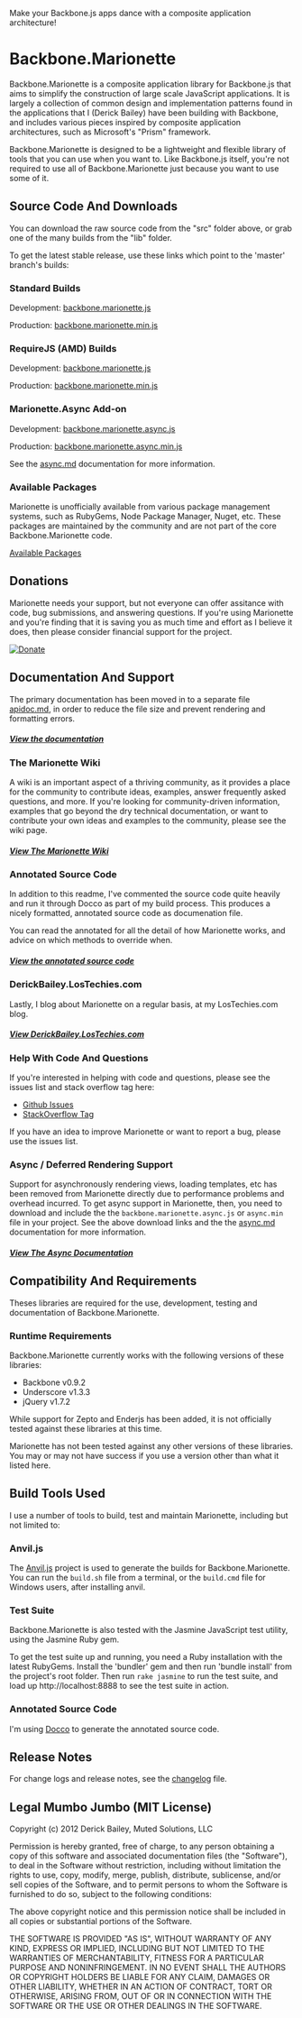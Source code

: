 Make your Backbone.js apps dance with a composite application architecture!

# Backbone.Marionette

Backbone.Marionette is a composite application library for Backbone.js that
aims to simplify the construction of large scale JavaScript applications. It is
largely a collection of common design and implementation patterns found in 
the applications that I (Derick Bailey) have been building with Backbone, and
includes various pieces inspired by composite application architectures, 
such as Microsoft's "Prism" framework. 

Backbone.Marionette is designed to be a lightweight and flexible library of 
tools that you can use when you want to. Like Backbone.js itself, you're not 
required to use all of Backbone.Marionette just because you want to use some 
of it.

## Source Code And Downloads

You can download the raw source code from the "src" folder above, or grab one of the
many builds from the "lib" folder. 

To get the latest stable release, use these links which point to the 'master' branch's
builds:

### Standard Builds

Development: [backbone.marionette.js](https://raw.github.com/derickbailey/backbone.marionette/master/lib/backbone.marionette.js)

Production: [backbone.marionette.min.js](https://raw.github.com/derickbailey/backbone.marionette/master/lib/backbone.marionette.min.js)

### RequireJS (AMD) Builds

Development: [backbone.marionette.js](https://raw.github.com/derickbailey/backbone.marionette/master/lib/amd/backbone.marionette.js)

Production: [backbone.marionette.min.js](https://raw.github.com/derickbailey/backbone.marionette/master/lib/amd/backbone.marionette.min.js)

### Marionette.Async Add-on

Development: [backbone.marionette.async.js](https://raw.github.com/derickbailey/backbone.marionette/master/lib/backbone.marionette.async.js)

Production: [backbone.marionette.async.min.js](https://raw.github.com/derickbailey/backbone.marionette/master/lib/backbone.marionette.async.min.js)

See the [async.md](https://github.com/derickbailey/backbone.marionette/blob/master/async.md)
documentation for more information.

### Available Packages

Marionette is unofficially available from various package
management systems, such as RubyGems, Node Package Manager,
Nuget, etc. These packages are maintained by the community
and are not part of the core Backbone.Marionette code.

[Available Packages](https://github.com/derickbailey/backbone.marionette/wiki/Available-packages)

## Donations

Marionette needs your support, but not everyone can offer assitance 
with code, bug submissions, and answering questions. If you're using 
Marionette and you're finding that it is saving you as much time and 
effort as I believe it does, then please consider financial support 
for the project. 

[![Donate](https://www.paypalobjects.com/en_US/i/btn/btn_donate_SM.gif)](https://www.paypal.com/cgi-bin/webscr?cmd=_s-xclick&hosted_button_id=7SJHYWJ487SF4)

## Documentation And Support

The primary documentation has been moved in to a separate file [apidoc.md](https://github.com/derickbailey/backbone.marionette/blob/master/apidoc.md), in order to reduce the
file size and prevent rendering and formatting errors.

##### [View the documentation](https://github.com/derickbailey/backbone.marionette/blob/master/apidoc.md)

### The Marionette Wiki

A wiki is an important aspect of a thriving community, as it provides
a place for the community to contribute ideas, examples, answer
frequently asked questions, and more. If you're looking for
community-driven information, examples that go beyond the
dry technical documentation, or want to contribute your own
ideas and examples to the community, please see the wiki page.

##### [View The Marionette Wiki](https://github.com/derickbailey/backbone.marionette/wiki)

### Annotated Source Code

In addition to this readme, I've commented the source code quite
heavily and run it through Docco as part of my build process.
This produces a nicely formatted, annotated source code as documenation
file.

You can read the annotated for all the detail of how Marionette works, and advice on which methods to override when.

##### [View the annotated source code](http://derickbailey.github.com/backbone.marionette/docs/backbone.marionette.html)

### DerickBailey.LosTechies.com

Lastly, I blog about Marionette on a regular basis, at my
LosTechies.com blog.

##### [View DerickBailey.LosTechies.com](http://derickbailey.lostechies.com)

### Help With Code And Questions

If you're interested in helping with code and questions, please
see the issues list and stack overflow tag here:

* [Github Issues](//github.com/derickbailey/backbone.marionette/issues)
* [StackOverflow Tag](http://stackoverflow.com/questions/tagged/backbone.marionette)

If you have an idea to improve Marionette or want to report
a bug, please use the issues list.

### Async / Deferred Rendering Support

Support for asynchronously rendering views, loading templates, etc has been
removed from Marionette directly due to performance problems and overhead
incurred. To get async support in Marionette, then, you need to download and
include the the `backbone.marionette.async.js` or `async.min` file in 
your project. See the above download links and the the 
[async.md](https://github.com/derickbailey/backbone.marionette/blob/master/async.md)
documentation for more information.

##### [View The Async Documentation](https://github.com/derickbailey/backbone.marionette/blob/master/async.md)

## Compatibility And Requirements

Theses libraries are required for the use, development, testing and
documentation of Backbone.Marionette.

### Runtime Requirements

Backbone.Marionette currently works with the following versions of these 
libraries:

* Backbone v0.9.2
* Underscore v1.3.3
* jQuery v1.7.2

While support for Zepto and Enderjs has been added, it is not officially
tested against these libraries at this time.

Marionette has not been tested against any other versions of these
libraries. You may or may not have success if you use a version other
than what it listed here.

## Build Tools Used

I use a number of tools to build, test and maintain Marionette, including
but not limited to:

### Anvil.js

The [Anvil.js](https://github.com/arobson/anvil.js) project is used
to generate the builds for Backbone.Marionette. You can run the
`build.sh` file from a terminal, or the `build.cmd` file for Windows 
users, after installing anvil.

### Test Suite

Backbone.Marionette is also tested with the Jasmine JavaScript test utility,
using the Jasmine Ruby gem. 

To get the test suite up and running, you need a Ruby installation with the 
latest RubyGems. Install the 'bundler' gem and then run 'bundle install' from 
the project's root folder. Then run `rake jasmine` to run the test suite, and
load up http://localhost:8888 to see the test suite in action.

### Annotated Source Code

I'm using [Docco](http://jashkenas.github.com/docco/) to generate the annotated source code.

## Release Notes

For change logs and release notes, see the
[changelog](https://github.com/derickbailey/backbone.marionette/blob/master/changelog.md) file.

## Legal Mumbo Jumbo (MIT License)

Copyright (c) 2012 Derick Bailey, Muted Solutions, LLC

Permission is hereby granted, free of charge, to any person obtaining a copy of this software and associated documentation files (the "Software"), to deal in the Software without restriction, including without limitation the rights to use, copy, modify, merge, publish, distribute, sublicense, and/or sell copies of the Software, and to permit persons to whom the Software is furnished to do so, subject to the following conditions:

The above copyright notice and this permission notice shall be included in all copies or substantial portions of the Software.

THE SOFTWARE IS PROVIDED "AS IS", WITHOUT WARRANTY OF ANY KIND, EXPRESS OR IMPLIED, INCLUDING BUT NOT LIMITED TO THE WARRANTIES OF MERCHANTABILITY, FITNESS FOR A PARTICULAR PURPOSE AND NONINFRINGEMENT. IN NO EVENT SHALL THE AUTHORS OR COPYRIGHT HOLDERS BE LIABLE FOR ANY CLAIM, DAMAGES OR OTHER LIABILITY, WHETHER IN AN ACTION OF CONTRACT, TORT OR OTHERWISE, ARISING FROM, OUT OF OR IN CONNECTION WITH THE SOFTWARE OR THE USE OR OTHER DEALINGS IN THE SOFTWARE.
